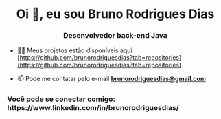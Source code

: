 <h1 align="center">Oi 👋, eu sou Bruno Rodrigues Dias</h1>
<h3 align="center">Desenvolvedor back-end Java</h3>

- 👨‍💻 Meus projetos estão disponíveis aqui [https://github.com/brunorodriguesdias?tab=repositories](https://github.com/brunorodriguesdias?tab=repositories)

- 📫 Pode me contatar pelo e-mail **brunorodriguesdias@gmail.com**

<h3 align="left">Você pode se conectar comigo: https://www.linkedin.com/in/brunorodriguesdias/</h3>
<p align="left">
</p>


 
